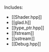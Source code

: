 Includes:
- [[Shader.hpp]]
- [[glad.h]]
- [[type_ptr.hpp]]
- [[fstream]]
- [[sstream]]
- [[Debug.hpp]]
